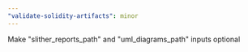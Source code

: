 ```yaml
---
"validate-solidity-artifacts": minor
---
```


Make "slither_reports_path" and "uml_diagrams_path" inputs optional

